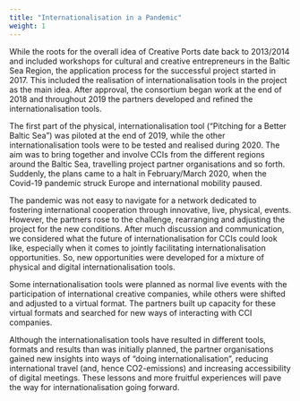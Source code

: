 ```yaml
---
title: "Internationalisation in a Pandemic"
weight: 1
---
```


While the roots for the overall idea of Creative Ports date back to 2013/2014 and included workshops for cultural and creative entrepreneurs in the Baltic Sea Region, the application process for the successful project started in 2017. This included the realisation of internationalisation tools in the project as the main idea. After approval, the consortium began work at the end of 2018 and throughout 2019 the partners developed and refined the internationalisation tools. 

The first part of the physical, internationalisation tool (“Pitching for a Better Baltic Sea”) was piloted at the end of 2019, while the other internationalisation tools were to be tested and realised during 2020. The aim was to bring together and involve CCIs from the different regions around the Baltic Sea, travelling project partner organisations and so forth. Suddenly, the plans came to a halt in February/March 2020, when the Covid-19 pandemic struck Europe and international mobility paused.

The pandemic was not easy to navigate for a network dedicated to fostering international cooperation through innovative, live, physical, events. However, the partners rose to the challenge, rearranging and adjusting the project for the new conditions. After much discussion and communication, we considered what the future of internationalisation for CCIs could look like, especially when it comes to jointly facilitating internationalisation opportunities. So, new opportunities were developed for a mixture of physical and digital internationalisation tools.

Some internationalisation tools were planned as normal live events with the participation of international creative companies, while others were shifted and adjusted to a virtual format. The partners built up capacity for these virtual formats and searched for new ways of interacting with CCI companies.

Although the internationalisation tools have resulted in different tools, formats and results than was initially planned, the partner organisations gained new insights into ways of “doing internationalisation”, reducing international travel (and, hence CO2-emissions) and increasing accessibility of digital meetings. These lessons and more fruitful experiences will pave the way for internationalisation going forward.
